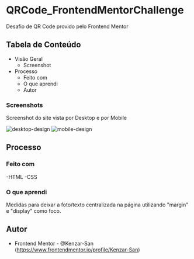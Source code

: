 # QRCode_FrontendMentorChallenge
Desafio de QR Code provido pelo Frontend Mentor 

## Tabela de Conteúdo

- Visão Geral
  - Screenshot
- Processo
  - Feito com 
  - O que aprendi
  - Autor

### Screenshots

Screenshot do site vista por Desktop e por Mobile

![desktop-design](https://user-images.githubusercontent.com/101153511/158908021-bfb61c60-21d1-4f5a-ade5-f7175bd9e9ab.JPG)
![mobile-design](https://user-images.githubusercontent.com/101153511/158908030-6cec6d6c-055e-4ac3-b817-37ddb35bb1e7.JPG)

## Processo

### Feito com 

-HTML
-CSS

### O que aprendi

  Medidas para deixar a foto/texto centralizada na página utilizando "margin" e "display" como foco.
  
## Autor

- Frontend Mentor - @Kenzar-San (https://www.frontendmentor.io/profile/Kenzar-San)
